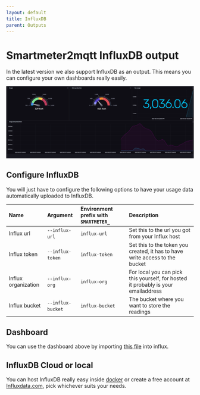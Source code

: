 ```yaml
---
layout: default
title: InfluxDB
parent: Outputs
---
```


# Smartmeter2mqtt InfluxDB output

In the latest version we also support InfluxDB as an output. This means you can configure your own dashboards really easily.

![InfluxDB energy dasbboard](../assets/images/screenshot-influxdb-dashboard.png)

## Configure InfluxDB

You will just have to configure the following options to have your usage data automatically uploaded to InfluxDB.

| Name | Argument | Environment prefix with `SMARTMETER_` | Description |
|:---- |:-------- |:------------------------------------- |:----------- |
| Influx url  | `--influx-url` | `influx-url` | Set this to the url you got from your Influx host |
| Influx token  | `--influx-token` | `influx-token` | Set this to the token you created, it has to have write access to the bucket |
| Influx organization  | `--influx-org` | `influx-org` | For local you can pick this yourself, for hosted it probably is your emailaddress |
| Influx bucket  | `--influx-bucket` | `influx-bucket` | The bucket where you want to store the readings |

## Dashboard

You can use the dashboard above by importing [this file](../assets/influxdb-house-usage.json) into influx.

## InfluxDB Cloud or local

You can host InfluxDB really easy inside [docker](https://hub.docker.com/_/influxdb) or create a free account at [Influxdata.com](https://www.influxdata.com/), pick whichever suits your needs.
